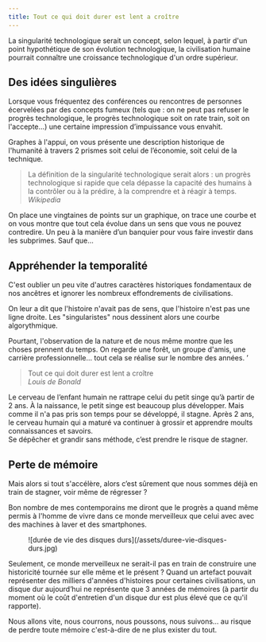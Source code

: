 ```yaml
---
title: Tout ce qui doit durer est lent a croître 
---
```


La singularité technologique serait un concept, selon lequel, à partir d'un point hypothétique de son évolution technologique, la civilisation humaine pourrait connaître une croissance technologique d'un ordre supérieur.

## Des idées singulières

Lorsque vous fréquentez des conférences ou rencontres de personnes écervelées par des concepts fumeux (tels que : on ne peut pas refuser le progrès technologique, le progrès technologique soit on rate train, soit on l'accepte…) une certaine impression d’impuissance vous envahit.

Graphes à l'appui, on vous présente une description historique de l'humanité à travers 2 prismes soit celui de l’économie, soit celui de la technique.

  > La définition de la singularité technologique serait alors : un progrès technologique si rapide que cela dépasse la capacité des humains à la contrôler ou à la prédire, à la comprendre et à réagir à temps.  
  *Wikipedia*

On place une vingtaines de points sur un graphique, on trace une courbe et on vous montre que tout cela évolue dans un sens que vous ne pouvez contredire. Un peu à la manière d’un banquier pour vous faire investir dans les subprimes. Sauf que…

## Appréhender la temporalité

C'est oublier un peu vite d'autres caractères historiques fondamentaux de nos ancêtres et ignorer les nombreux effondrements de civilisations.

On leur a dit que l'histoire n'avait pas de sens, que l'histoire n'est pas une ligne droite. Les "singularistes" nous dessinent alors une courbe algorythmique. 

Pourtant, l'observation de la nature et de nous même montre que les choses prennent du temps. On regarde une forêt, un groupe d'amis, une carrière professionnelle… tout cela se réalise sur le nombre des années. ’

  > Tout ce qui doit durer est lent a croître  
  *Louis de Bonald*
    
Le cerveau de l’enfant humain ne rattrape celui du petit singe qu’à partir de 2 ans. À la naissance, le petit singe est beaucoup plus développer. Mais comme il n'a pas pris son temps pour se développé, il stagne. Après 2 ans, le cerveau humain qui a maturé va continuer à grossir et apprendre moults connaissances et savoirs.  
Se dépêcher et grandir sans méthode, c’est prendre le risque de stagner.

## Perte de mémoire

Mais alors si tout s'accélère, alors c’est sûrement que nous sommes déjà en train de stagner, voir même de régresser ?

Bon nombre de mes contemporains me diront que le progrès a quand même permis à l'homme de vivre dans ce monde merveilleux que celui avec avec des machines à laver et des smartphones.

<figure markdown="1">
![durée de vie des disques durs](/assets/duree-vie-disques-durs.jpg)
</figure>

Seulement, ce monde merveilleux ne serait-il pas en train de construire une historicité tournée sur elle même et le présent ? Quand un artefact pouvait représenter des milliers d'années d'histoires pour certaines civilisations, un disque dur aujourd’hui ne représente que 3 années de mémoires (à partir du moment où le coût d'entretien d'un disque dur est plus élevé que ce qu'il rapporte).

Nous allons vite, nous courrons, nous poussons, nous suivons… au risque de perdre toute mémoire c'est-à-dire de ne plus exister du tout.


